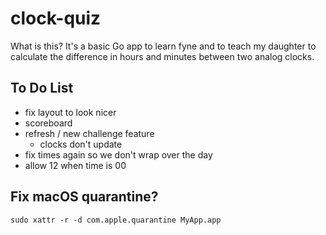 # clock-quiz

What is this? It's a basic Go app to learn fyne and to teach my daughter to calculate the difference
in hours and minutes between two analog clocks. 

## To Do List

- fix layout to look nicer
- scoreboard
- refresh / new challenge feature
    - clocks don't update
- fix times again so we don't wrap over the day
- allow 12 when time is 00
 
## Fix macOS quarantine?

`sudo xattr -r -d com.apple.quarantine MyApp.app`
